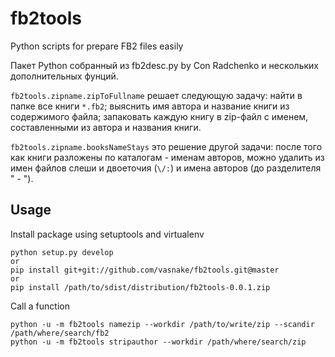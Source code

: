 fb2tools
========

Python scripts for prepare FB2 files easily

Пакет Python собранный из fb2desc.py by Con Radchenko
и нескольких дополнительных фунций.

``fb2tools.zipname.zipToFullname`` решает следующую задачу:
найти в папке все книги ``*.fb2``;
выяснить имя автора и название книги из содержимого файла;
запаковать каждую книгу в zip-файл с именем, составленными из автора и названия книги.

``fb2tools.zipname.booksNameStays`` это решение другой задачи:
после того как книги разложены по каталогам - именам авторов,
можно удалить из имен файлов слеши и двоеточия (``\/:``) и имена авторов
(до разделителя " - ").

Usage
-----

Install package using setuptools and virtualenv

    python setup.py develop
    or
    pip install git+git://github.com/vasnake/fb2tools.git@master
    or
    pip install /path/to/sdist/distribution/fb2tools-0.0.1.zip

Call a function

    python -u -m fb2tools namezip --workdir /path/to/write/zip --scandir /path/where/search/fb2
    python -u -m fb2tools stripauthor --workdir /path/where/search/zip

